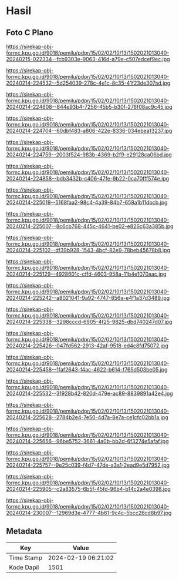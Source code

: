 # Hasil

## Foto C Plano

https://sirekap-obj-formc.kpu.go.id/9018/pemilu/pdpr/15/02/02/10/13/1502021013040-20240215-022334--fcb9303e-9063-416d-a79e-c507edcef9ec.jpg

https://sirekap-obj-formc.kpu.go.id/9018/pemilu/pdpr/15/02/02/10/13/1502021013040-20240214-224532--5d254039-278c-4e1c-8c35-41f23de307ad.jpg

https://sirekap-obj-formc.kpu.go.id/9018/pemilu/pdpr/15/02/02/10/13/1502021013040-20240214-224608--844e93b4-7256-45b5-b30f-276f08ac9c45.jpg

https://sirekap-obj-formc.kpu.go.id/9018/pemilu/pdpr/15/02/02/10/13/1502021013040-20240214-224704--60dbf483-a806-422e-8336-034ebea13237.jpg

https://sirekap-obj-formc.kpu.go.id/9018/pemilu/pdpr/15/02/02/10/13/1502021013040-20240214-224759--2003f524-983b-4369-b2f9-e29128ca06bd.jpg

https://sirekap-obj-formc.kpu.go.id/9018/pemilu/pdpr/15/02/02/10/13/1502021013040-20240214-224858--bdb3432b-c406-47fe-9b22-0ca70fff574e.jpg

https://sirekap-obj-formc.kpu.go.id/9018/pemilu/pdpr/15/02/02/10/13/1502021013040-20240214-225019--5168faa2-98c4-4a39-84b7-658a1b11dbcb.jpg

https://sirekap-obj-formc.kpu.go.id/9018/pemilu/pdpr/15/02/02/10/13/1502021013040-20240214-225007--8c6cb768-445c-4641-be02-e826c63a385b.jpg

https://sirekap-obj-formc.kpu.go.id/9018/pemilu/pdpr/15/02/02/10/13/1502021013040-20240214-225102--df39b928-1543-4bcf-82e9-78beb45678b8.jpg

https://sirekap-obj-formc.kpu.go.id/9018/pemilu/pdpr/15/02/02/10/13/1502021013040-20240214-225129--4928601c-cffd-4603-958a-11b4e1070aac.jpg

https://sirekap-obj-formc.kpu.go.id/9018/pemilu/pdpr/15/02/02/10/13/1502021013040-20240214-225242--a8021041-9a92-4747-856a-e4f1a37d3489.jpg

https://sirekap-obj-formc.kpu.go.id/9018/pemilu/pdpr/15/02/02/10/13/1502021013040-20240214-225338--3298cccd-6905-4f25-9825-dbd740247d07.jpg

https://sirekap-obj-formc.kpu.go.id/9018/pemilu/pdpr/15/02/02/10/13/1502021013040-20240214-225426--047fd562-2913-42af-9518-ed4c8fd75072.jpg

https://sirekap-obj-formc.kpu.go.id/9018/pemilu/pdpr/15/02/02/10/13/1502021013040-20240214-225458--1faf2643-f4ac-4622-b614-f765d503be05.jpg

https://sirekap-obj-formc.kpu.go.id/9018/pemilu/pdpr/15/02/02/10/13/1502021013040-20240214-225532--31928b42-820d-479e-ac89-8839891a42e4.jpg

https://sirekap-obj-formc.kpu.go.id/9018/pemilu/pdpr/15/02/02/10/13/1502021013040-20240214-225628--2784b2e4-7e50-4d7a-8e7a-ce1cfc02bb1a.jpg

https://sirekap-obj-formc.kpu.go.id/9018/pemilu/pdpr/15/02/02/10/13/1502021013040-20240214-225656--96be5752-3661-4a0b-bb2d-6f3274e5afaf.jpg

https://sirekap-obj-formc.kpu.go.id/9018/pemilu/pdpr/15/02/02/10/13/1502021013040-20240214-225757--9e25c039-f4d7-47de-a3a1-2ead9e5d7952.jpg

https://sirekap-obj-formc.kpu.go.id/9018/pemilu/pdpr/15/02/02/10/13/1502021013040-20240214-225905--c2a83575-6b5f-45fd-96b4-b14c2a4e0398.jpg

https://sirekap-obj-formc.kpu.go.id/9018/pemilu/pdpr/15/02/02/10/13/1502021013040-20240214-230007--12969d3e-4777-4b61-9c4c-5bcc26cd8b97.jpg


## Metadata

| Key        | Value               |
| ---------- | ------------------- |
| Time Stamp | 2024-02-19 06:21:02 |
| Kode Dapil | 1501                |



